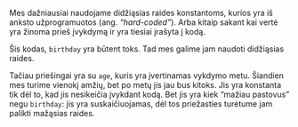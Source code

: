 Mes dažniausiai naudojame didžiąsias raides konstantoms, kurios yra iš anksto užprogramuotos (ang. *“hard-coded”*). Arba kitaip sakant kai vertė yra žinoma prieš įvykdymą ir yra tiesiai įrašyta į kodą.

Šis kodas, `birthday` yra būtent toks. Tad mes galime jam naudoti didžiąsias raides.

Tačiau priešingai yra su `age`, kuris yra įvertinamas vykdymo metu. Šiandien mes turime vienokį amžių, bet po metų jis jau bus kitoks. Jis yra konstanta tik dėl to, kad jis nesikeičia įvykdant kodą. Bet jis yra kiek “mažiau pastovus” negu `birthday`: jis yra suskaičiuojamas, dėl tos priežasties turėtume jam palikti mažąsias raides.
